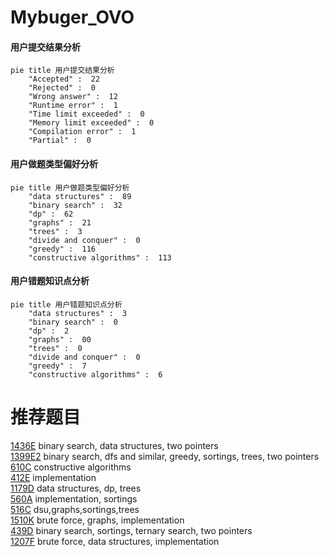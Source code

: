 # Mybuger_OVO

<!-- tabs:start -->



#### **用户提交结果分析**

```mermaid
pie title 用户提交结果分析
    "Accepted" :  22
    "Rejected" :  0
    "Wrong answer" :  12
    "Runtime error" :  1
    "Time limit exceeded" :  0
    "Memory limit exceeded" :  0
    "Compilation error" :  1
    "Partial" :  0
```

#### **用户做题类型偏好分析**

```mermaid
pie title 用户做题类型偏好分析
    "data structures" :  89
    "binary search" :  32
    "dp" :  62
    "graphs" :  21
    "trees" :  3
    "divide and conquer" :  0
    "greedy" :  116
    "constructive algorithms" :  113
```
#### **用户错题知识点分析**

```mermaid
pie title 用户错题知识点分析
    "data structures" :  3
    "binary search" :  0
    "dp" :  2
    "graphs" :  00
    "trees" :  0
    "divide and conquer" :  0
    "greedy" :  7
    "constructive algorithms" :  6
```



<!-- tabs:end -->
# 推荐题目
[1436E](https://codeforces.com/contest/1436/problem/E)		binary search,
                        data structures,
                        two pointers		  
[1399E2](https://codeforces.com/contest/1399E/problem/2)		binary search,
                        dfs and similar,
                        greedy,
                        sortings,
                        trees,
                        two pointers		  
[610C](https://codeforces.com/contest/610/problem/C)		constructive algorithms		  
[412E](https://codeforces.com/contest/412/problem/E)		implementation		  
[1179D](https://codeforces.com/contest/1179/problem/D)		data structures,
                        dp,
                        trees		  
[560A](https://codeforces.com/contest/560/problem/A)		implementation,
                        sortings		  
[516C](https://codeforces.com/contest/516/problem/C)		dsu,graphs,sortings,trees		  
[1510K](https://codeforces.com/contest/1510/problem/K)		brute force,
                        graphs,
                        implementation		  
[439D](https://codeforces.com/contest/439/problem/D)		binary search,
                        sortings,
                        ternary search,
                        two pointers		  
[1207F](https://codeforces.com/contest/1207/problem/F)		brute force,
                        data structures,
                        implementation		  
